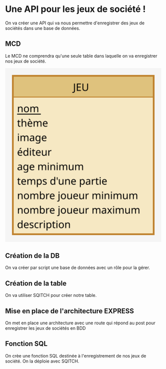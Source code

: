 # Une API pour les jeux de société !

On va créer une API qui va nous permettre d'enregistrer des jeux de sociétés dans une base de données.

## MCD

Le MCD ne comprendra qu'une seule table dans laquelle on va enregistrer nos jeux de société.

<img src="conception/Jeux.svg" width=600px>

## Création de la DB

On va créer par script une base de données avec un rôle pour la gérer.

## Création de la table

On va utiliser SQITCH pour créer notre table.

## Mise en place de l'architecture EXPRESS

On met en place une architecture avec une route qui répond au post pour enregistrer les jeux de sociétés en BDD

## Fonction SQL

On crèe une fonction SQL destinée à l'enregistrement de nos jeux de société. On la déploie avec SQITCH.